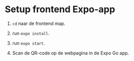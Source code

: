 # Setup frontend Expo-app

1. `cd` naar de frontend map.

2. run `expo install`.

3. run `expo start`.

4. Scan de QR-code op de webpagina in de Expo Go app.